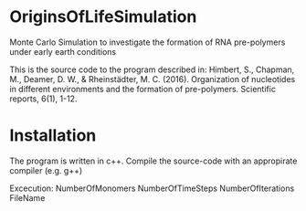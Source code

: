# OriginsOfLifeSimulation
Monte Carlo Simulation to investigate the formation of RNA pre-polymers under early earth conditions

This is the source code to the program described in:
Himbert, S., Chapman, M., Deamer, D. W., & Rheinstädter, M. C. (2016). Organization of nucleotides in different environments and the formation of pre-polymers. Scientific reports, 6(1), 1-12.

# Installation
The program is written in c++. Compile the source-code with an appropirate compiler (e.g. g++)

Excecution: <BinaryFileName> NumberOfMonomers NumberOfTimeSteps NumberOfIterations FileName

